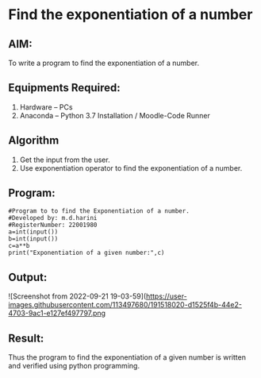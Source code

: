 # Find the exponentiation of a number

## AIM:
To write a program to find the exponentiation of a number.

## Equipments Required:
1. Hardware – PCs
2. Anaconda – Python 3.7 Installation / Moodle-Code Runner

## Algorithm
1. Get the input from the user.
2. Use exponentiation operator to find the exponentiation of a number.

## Program:
```
#Program to to find the Exponentiation of a number.
#Developed by: m.d.harini
#RegisterNumber: 22001980
a=int(input()) 
b=int(input()) 
c=a**b
print("Exponentiation of a given number:",c) 
```

## Output:
![Screenshot from 2022-09-21 19-03-59](https://user-images.githubusercontent.com/113497680/191518020-d1525f4b-44e2-4703-9ac1-e127ef497797.png



## Result:
Thus the program to find the exponentiation of a given number is written and verified using python programming.
